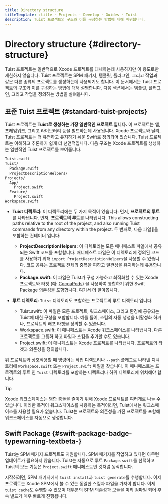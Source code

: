 ```yaml
---
title: Directory structure
titleTemplate: :title · Projects · Develop · Guides · Tuist
description: Tuist 프로젝트의 구조와 이를 구성하는 방법에 대해 배워봅니다.
---
```


# Directory structure {#directory-structure}

Tuist 프로젝트는 일반적으로 Xcode 프로젝트를 대체하는데 사용하지만 이 용도로만 제한하지 않습니다. Tuist 프로젝트는 SPM 패키지, 템플릿, 플러그인, 그리고 작업과 같은 다른 종류의 프로젝트를 생성하는데 사용되기도 합니다. 이 문서에서는 Tuist 프로젝트의 구조와 이를 구성하는 방법에 대해 설명합니다. 다음 섹션에서는 템플릿, 플러그인, 그리고 작업을 정의하는 방법을 살펴봅니다.

## 표준 Tuist 프로젝트 {#standard-tuist-projects}

Tuist 프로젝트는 **Tuist로 생성하는 가장 일반적인 프로젝트 입니다.** 이 프로젝트는 앱, 프레임워크, 그리고 라이브러리 등을 빌드하는데 사용됩니다. Xcode 프로젝트와 달리, Tuist 프로젝트는 더 유연하고 유지하기 쉬운 Swift로 정의되어 있습니다. Tuist 프로젝트는 이해하고 추론하기 쉽게 더 선언적입니다. 다음 구조는 Xcode 프로젝트를 생성하는 일반적인 Tuist 프로젝트를 보여줍니다.

```bash
Tuist.swift
Tuist/
  Package.swift
  ProjectDescriptionHelpers/
Projects/
  App/
    Project.swift
  Feature/
    Project.swift
Workspace.swift
```

- **Tuist 디렉토리:** 이 디렉토리에는 두 가지 목적이 있습니다: 먼저, **프로젝트의 루트**를 나타냅니다. 먼저, **프로젝트의 루트**를 나타냅니다. This allows constructing paths relative to the root of the project, and also running Tuist commands from any directory within the project. 두 번째로, 다음 파일을 포함하는 컨테이너 입니다:
  - **ProjectDescriptionHelpers:** 이 디렉토리는 모든 매니페스트 파일에서 공유되는 Swift 코드를 포함합니다. 매니페스트 파일은 이 디렉토리에 정의된 코드를 사용하기 위해 `import ProjectDescriptionHelpers`을 사용할 수 있습니다. 코드 공유는 프로젝트 전체의 중복을 피하고 일관성을 유지하는데 유용합니다.
  - **Package.swift:** 이 파일은 Tuist가 구성 가능하고 최적화할 수 있는 Xcode 프로젝트와 타겟 (예: [CocoaPods](https://cococapods)) 을 사용하여 통합하기 위한 Swift Package 의존성을 포함합니다. <LocalizedLink href="/guides/develop/projects/dependencies">여기</LocalizedLink>서 더 알아봅니다.

- **루트 디렉토리**: `Tuist` 디렉토리도 포함하는 프로젝트의 루트 디렉토리 입니다.
  - <LocalizedLink href="/guides/develop/projects/manifests#workspace-swift"><bold>Tuist.swift:</bold></LocalizedLink> 이 파일은 모든 프로젝트, 워크스페이스, 그리고 환경에 공유되는 Tuist에 대한 구성을 포함합니다. 예를 들어, 스킴의 자동 생성을 비활성화 하거나, 프로젝트의 배포 타겟을 정의할 수 있습니다.
  - <LocalizedLink href="/guides/develop/projects/manifests#workspace-swift"><bold>Workspace.swift:</bold></LocalizedLink> 이 매니페스트는 Xcode 워크스페이스를 나타냅니다. 다른 프로젝트를 그룹화 하고 파일과 스킴을 추가할 수도 있습니다.
  - <LocalizedLink href="/guides/develop/projects/manifests#project-swift"><bold>Project.swift:</bold></LocalizedLink> 이 매니페스트는 Xcode 프로젝트를 나타냅니다. 프로젝트의 타겟과 의존성을 정의합니다.

위 프로젝트와 상호작용할 때 명령어는 작업 디렉토리나 `--path` 플래그로 나타낸 디렉토리에 `Workspace.swift` 또는 `Project.swift` 파일을 찾습니다. 이 매니페스트는 프로젝트의 루트 인 `Tuist` 디렉토리를 포함하는 디렉토리나 하위 디렉토리에 위치해야 합니다.

> [!TIP]
> Xcode 워크스페이스는 병합 충돌을 줄이기 위해 Xcode 프로젝트를 여러개로 나눌 수 있습니다. 이러한 목적이 워크스페이스를 사용하는 목적이라면, Tuist에서는 워크스페이스를 사용할 필요가 없습니다. Tuist는 프로젝트와 의존성을 가진 프로젝트를 포함해 워크스페이스를 자동으로 생성합니다.

## Swift Package <Badge type="warning" text="beta" /> {#swift-package-badge-typewarning-textbeta-}

Tuist는 SPM 패키지 프로젝트도 지원합니다. SPM 패키지를 작업하고 있다면 아무런 업데이트가 필요하지 않습니다. Tuist는 자동으로 루트 `Package.swift`를 선택하고 Tuist의 모든 기능은 `Project.swift` 매니페스트인 것처럼 동작합니다.

시작하려면, SPM 패키지에서 `tuist install`과 `tuist generate`를 수행합니다. 이제 프로젝트는 Xcode SPM에서 볼 수 있는 동일한 스킴과 파일을 가져야 합니다. 이제 <LocalizedLink href="/guides/develop/build/cache">`tuist cache`</LocalizedLink>도 수행할 수 있으며 대부분의 SPM 의존성과 모듈을 미리 컴파일 되어 후속 빌드가 매우 빠르게 진행됩니다.
